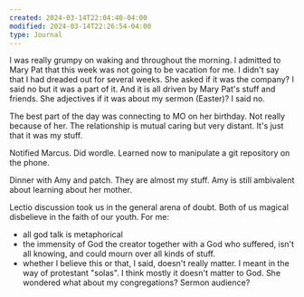 ```yaml
---
created: 2024-03-14T22:04:40-04:00
modified: 2024-03-14T22:26:54-04:00
type: Journal
---
```


I was really grumpy on waking and throughout the morning. I admitted to Mary Pat that this week was not going to be vacation for me. I didn't say that I had dreaded out for several weeks. She asked if it was the company? I said no but it was a part of it. And it is all driven by Mary Pat's stuff and friends. She adjectives if it was about my sermon (Easter)? I said no. 

The best part of the day was connecting to MO on her birthday. Not really because of her. The relationship is mutual caring but very distant. It's just that it was my stuff. 

Notified Marcus. Did wordle. Learned now to manipulate a git repository on the phone. 

Dinner with Amy and patch. They are almost my stuff. Amy is still ambivalent about learning about her mother. 

Lectio discussion took us in the general arena of doubt. Both of us magical disbelieve in the faith of our youth. For me:

- all god talk is metaphorical
- the immensity of God the creator together with a God who suffered, isn't all knowing, and could mourn over all kinds of stuff. 
- whether I believe this or that,  I said, doesn't really matter. I meant in the way of protestant "solas". I think mostly it doesn't matter to God. She wondered what about my congregations? Sermon audience?
